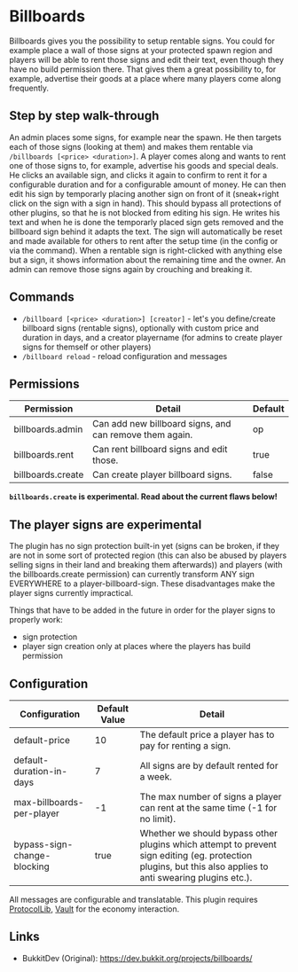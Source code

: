 # Billboards

Billboards gives you the possibility to setup rentable signs. You could for example place a wall of those signs at your protected spawn region and players will be able to rent those signs and edit their text, even though they have no build permission there. That gives them a great possibility to, for example, advertise their goods at a place where many players come along frequently.

## Step by step walk-through

An admin places some signs, for example near the spawn.
He then targets each of those signs (looking at them) and makes them rentable via `/billboards [<price> <duration>]`.
A player comes along and wants to rent one of those signs to, for example, advertise his goods and special deals.
He clicks an available sign, and clicks it again to confirm to rent it for a configurable duration and for a configurable amount of money.
He can then edit his sign by temporarly placing another sign on front of it (sneak+right click on the sign with a sign in hand). This should bypass all protections of other plugins, so that he is not blocked from editing his sign.
He writes his text and when he is done the temporarly placed sign gets removed and the billboard sign behind it adapts the text.
The sign will automatically be reset and made available for others to rent after the setup time (in the config or via the command).
When a rentable sign is right-clicked with anything else but a sign, it shows information about the remaining time and the owner.
An admin can remove those signs again by crouching and breaking it.

## Commands

* `/billboard [<price> <duration>] [creator]` - let's you define/create billboard signs (rentable signs), optionally with custom price and duration in days, and a creator playername (for admins to create player signs for themself or other players)
* `/billboard reload` - reload configuration and messages

## Permissions

| Permission        | Detail                                                  | Default |
|-------------------|---------------------------------------------------------|---------|
| billboards.admin  | Can add new billboard signs, and can remove them again. | op      |
| billboards.rent   | Can rent billboard signs and edit those.                | true    |
| billboards.create | Can create player billboard signs.　                     | false　  |

**`billboards.create` is experimental. Read about the current flaws below!**

## The player signs are **experimental**

The plugin has no sign protection built-in yet (signs can be broken, if they are not in some sort of protected region (this can also be abused by players selling signs in their land and breaking them afterwards)) and players (with the billboards.create permission) can currently transform ANY sign EVERYWHERE to a player-billboard-sign.
These disadvantages make the player signs currently impractical.

Things that have to be added in the future in order for the player signs to properly work:

* sign protection
* player sign creation only at places where the players has build permission

## Configuration

| Configuration               | Default Value | Detail                                                                                                                                                      |
|-----------------------------|---------------|-------------------------------------------------------------------------------------------------------------------------------------------------------------|
| default-price               | 10            | The default price a player has to pay for renting a sign.                                                                                                   |
| default-duration-in-days    | 7             | All signs are by default rented for a week.                                                                                                                 |
| max-billboards-per-player   | -1            | The max number of signs a player can rent at the same time (-1 for no limit).                                                                               |
| bypass-sign-change-blocking | true          | Whether we should bypass other plugins which attempt to prevent sign editing (eg. protection plugins, but this also applies to anti swearing plugins etc.). |

All messages are configurable and translatable.
This plugin requires [ProtocolLib](https://github.com/dmulloy2/ProtocolLib/), [Vault](https://github.com/MilkBowl/Vault) for the economy interaction.


## Links

* BukkitDev (Original): https://dev.bukkit.org/projects/billboards/